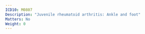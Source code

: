 ```yaml
---
ICD10: M0807
Description: "Juvenile rheumatoid arthritis: Ankle and foot"
Matters: No
Weight: 0
---
```


